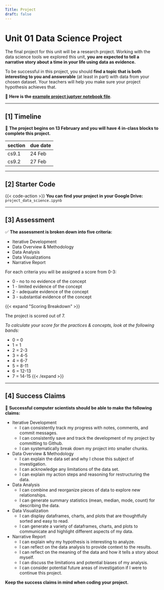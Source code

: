 ```yaml
---
Title: Project
draft: false
---
```


# Unit 01 Data Science Project

The final project for this unit will be a research project. Working with the data science tools we explored this unit, **you are expected to tell a narrative story about a time in your life using data as evidence.** 

To be successful in this project, you should **find a topic that is both interesting to you and answerable** (at least in part) with data from your chosen dataset. Your teachers will help you make sure your project hypothesis achieves that. 

📖 **Here is the [example project juptyer notebook file](https://drive.google.com/file/d/1Z8G28pkMbBF50Qi-DMiugX4q5rJHJJ7S/view?usp=sharing)**. 


---

## [1] Timeline

📅 **The project begins on 13 February and you will have 4 in-class blocks to complete this project.** 

| section | due date |
|---------|----------|
| cs9.1   | 24 Feb   |
| cs9.2   | 27 Feb   |

---

## [2] Starter Code

{{< code-action >}} **You can find your project in your Google Drive:** `project_data_science.ipynb`


---

## [3] Assessment

✅ **The assessment is broken down into five criteria:**
- Iterative Development 
- Data Overview & Methodology 
- Data Analysis
- Data Visualizations 
- Narrative Report


For each criteria you will be assigned a score from 0-3:
- 0 - no to no evidence of the concept
- 1 - limited evidence of the concept
- 2 - adequate evidence of the concept
- 3 - substantial evidence of the concept

{{< expand "Scoring Breakdown" >}}

The project is scored out of 7. 

*To calculate your score for the practices & concepts, look at the following bands:*

- 0 = 0
- 1 = 1
- 2 = 2-3
- 3 = 4-5
- 4 = 6-7
- 5 = 8-11
- 6 = 12-13
- 7 = 14-15
{{< /expand >}}

--- 

## [4] Success Claims

💯 **Successful computer scientists should be able to make the following claims:**
- Iterative Development 
    - I can consistently track my progress with notes, comments, and commit messages. 
    - I can consistently save and track the development of my project by committing to Github.
    - I can systematically break down my project into smaller chunks.
- Data Overview & Methodology
    - I can explain the data set and why I chose this subject of investigation. 
    - I can acknowledge any limitations of the data set. 
    - I can explain my action steps and reasoning for restructuring the data.
- Data Analysis  
    - I can combine and reorganize pieces of data to explore new relationships.
    - I can generate summary statistics (mean, median, mode, count) for describing the data.
- Data Visualization 
    - I can display dataframes, charts, and plots that are thoughtfully sorted and easy to read.
    - I can generate a variety of dataframes, charts, and plots to communicate and highlight different aspects of my data. 
- Narrative Report 
    - I can explain why my hypothesis is interesting to analyze. 
    - I can reflect on the data analysis to provide context to the results.
    - I can reflect on the meaning of the data and how it tells a story about myself.
    - I can discuss the limitations and potential biases of my analysis. 
    - I can consider potential future areas of investigation if I were to continue this project. 

**Keep the success claims in mind when coding your project.**


